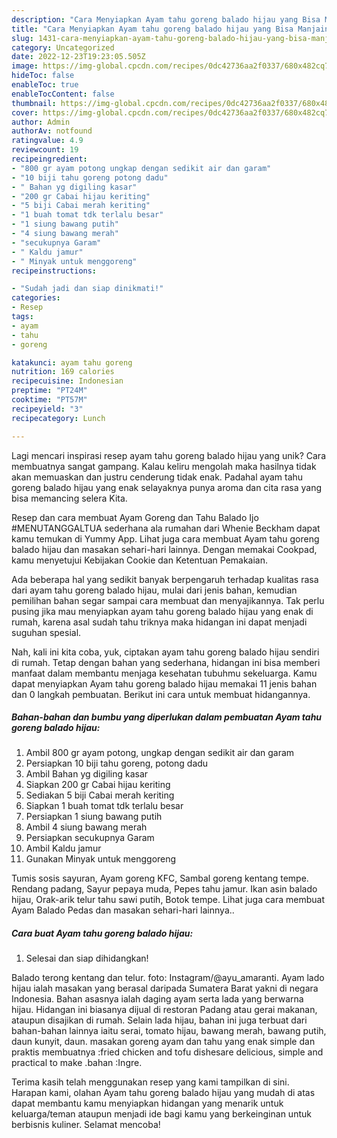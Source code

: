 ```yaml
---
description: "Cara Menyiapkan Ayam tahu goreng balado hijau yang Bisa Manjain Lidah"
title: "Cara Menyiapkan Ayam tahu goreng balado hijau yang Bisa Manjain Lidah"
slug: 1431-cara-menyiapkan-ayam-tahu-goreng-balado-hijau-yang-bisa-manjain-lidah
category: Uncategorized
date: 2022-12-23T19:23:05.505Z
image: https://img-global.cpcdn.com/recipes/0dc42736aa2f0337/680x482cq70/ayam-tahu-goreng-balado-hijau-foto-resep-utama.jpg
hideToc: false
enableToc: true
enableTocContent: false
thumbnail: https://img-global.cpcdn.com/recipes/0dc42736aa2f0337/680x482cq70/ayam-tahu-goreng-balado-hijau-foto-resep-utama.jpg
cover: https://img-global.cpcdn.com/recipes/0dc42736aa2f0337/680x482cq70/ayam-tahu-goreng-balado-hijau-foto-resep-utama.jpg
author: Admin
authorAv: notfound
ratingvalue: 4.9
reviewcount: 19
recipeingredient:
- "800 gr ayam potong ungkap dengan sedikit air dan garam"
- "10 biji tahu goreng potong dadu"
- " Bahan yg digiling kasar"
- "200 gr Cabai hijau keriting"
- "5 biji Cabai merah keriting"
- "1 buah tomat tdk terlalu besar"
- "1 siung bawang putih"
- "4 siung bawang merah"
- "secukupnya Garam"
- " Kaldu jamur"
- " Minyak untuk menggoreng"
recipeinstructions:

- "Sudah jadi dan siap dinikmati!"
categories:
- Resep
tags:
- ayam
- tahu
- goreng

katakunci: ayam tahu goreng 
nutrition: 169 calories
recipecuisine: Indonesian
preptime: "PT24M"
cooktime: "PT57M"
recipeyield: "3"
recipecategory: Lunch

---
```





Lagi mencari inspirasi resep ayam tahu goreng balado hijau yang unik? Cara membuatnya sangat gampang. Kalau keliru mengolah maka hasilnya tidak akan memuaskan dan justru cenderung tidak enak. Padahal ayam tahu goreng balado hijau yang enak selayaknya punya aroma dan cita rasa yang bisa memancing selera Kita.





Resep dan cara membuat Ayam Goreng dan Tahu Balado Ijo #MENUTANGGALTUA sederhana ala rumahan dari Whenie Beckham dapat kamu temukan di Yummy App. Lihat juga cara membuat Ayam tahu goreng balado hijau dan masakan sehari-hari lainnya. Dengan memakai Cookpad, kamu menyetujui Kebijakan Cookie dan Ketentuan Pemakaian.

Ada beberapa hal yang sedikit banyak berpengaruh terhadap kualitas rasa dari ayam tahu goreng balado hijau, mulai dari jenis bahan, kemudian pemilihan bahan segar sampai cara membuat dan menyajikannya. Tak perlu pusing jika mau menyiapkan ayam tahu goreng balado hijau yang enak di rumah, karena asal sudah tahu triknya maka hidangan ini dapat menjadi suguhan spesial.






Nah, kali ini kita coba, yuk, ciptakan ayam tahu goreng balado hijau sendiri di rumah. Tetap dengan bahan yang sederhana, hidangan ini bisa memberi manfaat dalam membantu menjaga kesehatan tubuhmu sekeluarga. Kamu dapat menyiapkan Ayam tahu goreng balado hijau memakai 11 jenis bahan dan 0 langkah pembuatan. Berikut ini cara untuk membuat hidangannya.

<!--inarticleads1-->

##### Bahan-bahan dan bumbu yang diperlukan dalam pembuatan Ayam tahu goreng balado hijau:

1. Ambil 800 gr ayam potong, ungkap dengan sedikit air dan garam
1. Persiapkan 10 biji tahu goreng, potong dadu
1. Ambil  Bahan yg digiling kasar
1. Siapkan 200 gr Cabai hijau keriting
1. Sediakan 5 biji Cabai merah keriting
1. Siapkan 1 buah tomat tdk terlalu besar
1. Persiapkan 1 siung bawang putih
1. Ambil 4 siung bawang merah
1. Persiapkan secukupnya Garam
1. Ambil  Kaldu jamur
1. Gunakan  Minyak untuk menggoreng


Tumis sosis sayuran, Ayam goreng KFC, Sambal goreng kentang tempe. Rendang padang, Sayur pepaya muda, Pepes tahu jamur. Ikan asin balado hijau, Orak-arik telur tahu sawi putih, Botok tempe. Lihat juga cara membuat Ayam Balado Pedas dan masakan sehari-hari lainnya.. 

<!--inarticleads2-->

##### Cara buat Ayam tahu goreng balado hijau:


1. Selesai dan siap dihidangkan!

Balado terong kentang dan telur. foto: Instagram/@ayu_amaranti. Ayam lado hijau ialah masakan yang berasal daripada Sumatera Barat yakni di negara Indonesia. Bahan asasnya ialah daging ayam serta lada yang berwarna hijau. Hidangan ini biasanya dijual di restoran Padang atau gerai makanan, ataupun disajikan di rumah. Selain lada hijau, bahan ini juga terbuat dari bahan-bahan lainnya iaitu serai, tomato hijau, bawang merah, bawang putih, daun kunyit, daun. masakan goreng ayam dan tahu yang enak simple dan praktis membuatnya :fried chicken and tofu dishesare delicious, simple and practical to make .bahan :Ingre. 

Terima kasih telah menggunakan resep yang kami tampilkan di sini. Harapan kami, olahan Ayam tahu goreng balado hijau yang mudah di atas dapat membantu kamu menyiapkan hidangan yang menarik untuk keluarga/teman ataupun menjadi ide bagi kamu yang berkeinginan untuk berbisnis kuliner. Selamat mencoba!
